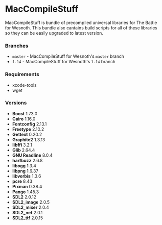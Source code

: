 # MacCompileStuff
MacCompileStuff is bundle of precompiled universal libraries for The Battle for Wesnoth. This bundle also cantains build scripts for all of these libraries so they can be easily upgraded to latest version.

### Branches
* `master` - MacCompileStuff for Wesnoth's `master` branch
* `1.14` - MacCompileStuff for Wesnoth's `1.14` branch

### Requirements
* xcode-tools
* wget

### Versions
* **Boost** 1.73.0
* **Cairo** 1.16.0
* **Fontconfig** 2.13.1
* **Freetype** 2.10.2
* **Gettext** 0.20.2
* **Graphite2** 1.3.13
* **libffi** 3.2.1
* **Glib** 2.64.4
* **GNU Readline** 8.0.4
* **harfbuzz** 2.6.8
* **libogg** 1.3.4
* **libpng** 1.6.37
* **libvorbis** 1.3.6
* **pcre** 8.43
* **Pixman** 0.38.4
* **Pango** 1.45.3
* **SDL2** 2.0.12
* **SDL2_image** 2.0.5
* **SDL2_mixer** 2.0.4
* **SDL2_net** 2.0.1
* **SDL2_ttf** 2.0.15
